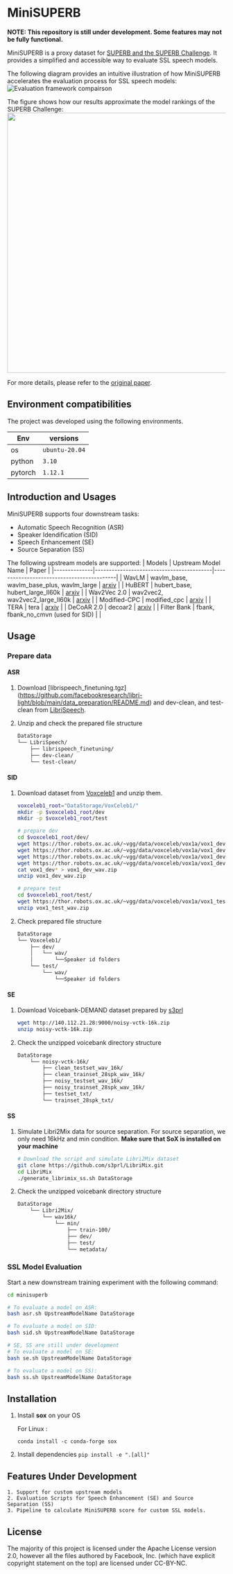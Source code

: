 # MiniSUPERB
 **NOTE: This repository is still under development. Some features may not be fully functional.**

MiniSUPERB is a proxy dataset for [SUPERB and the SUPERB Challenge](https://superbbenchmark.org/). It provides a simplified and accessible way to evaluate SSL speech models.

The following diagram provides an intuitive illustration of how MiniSUPERB accelerates the evaluation process for SSL speech models:
![Evaluation framework compairson](static/diagram.png)

The figure shows how our results approximate the model rankings of the SUPERB Challenge:
<img src="static/score.png" width="600">

For more details, please refer to the [original paper](https://arxiv.org/abs/2305.19011).

## Environment compatibilities

The project was developed using the following environments.

| Env | versions |
| --- | --- |
| os  | `ubuntu-20.04` |
| python | `3.10` |
| pytorch | `1.12.1` |

## Introduction and Usages

MiniSUPERB supports four downstream tasks:
- Automatic Speech Recognition (ASR)
- Speaker Idendification (SID)
- Speech Enhancement (SE)
- Source Separation (SS)

The following upstream models are supported:
| Models       | Upstream Model Name                      | Paper                                     |
|--------------|------------------------------------------|-------------------------------------------|
| WavLM        | wavlm_base, wavlm_base_plus, wavlm_large | [arxiv](https://arxiv.org/abs/2110.13900) |
| HuBERT       | hubert_base, hubert_large_ll60k          | [arxiv](https://arxiv.org/abs/2106.07447) |
| Wav2Vec 2.0  | wav2vec2, wav2vec2_large_ll60k           | [arxiv](https://arxiv.org/abs/2006.11477) |
| Modified-CPC | modified_cpc                             | [arxiv](https://arxiv.org/abs/2002.02848) |
| TERA         | tera                                     | [arxiv](https://arxiv.org/abs/2007.06028) |
| DeCoAR 2.0   | decoar2                                  | [arxiv](https://arxiv.org/abs/2012.06659) |
| Filter Bank  | fbank, fbank_no_cmvn (used for SID)      |                                           |

## Usage
### Prepare data
#### ASR

1. Download [librispeech_finetuning.tgz] (https://github.com/facebookresearch/libri-light/blob/main/data_preparation/README.md) and dev-clean, and test-clean from [LibriSpeech](https://www.openslr.org/12).

2. Unzip and check the prepared file structure
    ```bash
    DataStorage
    └── LibriSpeech/
        ├── librispeech_finetuning/
        ├── dev-clean/
        └── test-clean/
    ```

#### SID
1. Download dataset from [Voxceleb1](https://www.robots.ox.ac.uk/~vgg/data/voxceleb/vox1.html) and unzip them.
    ```bash
    voxceleb1_root="DataStorage/VoxCeleb1/"
    mkdir -p $voxceleb1_root/dev
    mkdir -p $voxceleb1_root/test

    # prepare dev
    cd $voxceleb1_root/dev/
    wget https://thor.robots.ox.ac.uk/~vgg/data/voxceleb/vox1a/vox1_dev_wav_partaa
    wget https://thor.robots.ox.ac.uk/~vgg/data/voxceleb/vox1a/vox1_dev_wav_partab
    wget https://thor.robots.ox.ac.uk/~vgg/data/voxceleb/vox1a/vox1_dev_wav_partac
    wget https://thor.robots.ox.ac.uk/~vgg/data/voxceleb/vox1a/vox1_dev_wav_partad
    cat vox1_dev* > vox1_dev_wav.zip
    unzip vox1_dev_wav.zip

    # prepare test
    cd $voxceleb1_root/test/
    wget https://thor.robots.ox.ac.uk/~vgg/data/voxceleb/vox1a/vox1_test_wav.zip
    unzip vox1_test_wav.zip
    ```
2. Check prepared file structure
    ```bash
    DataStorage
    └── Voxceleb1/
        ├── dev/
        │   └── wav/
        │       └──Speaker id folders
        └── test/
            └── wav/
                └──Speaker id folders
    ```
#### SE
1. Download Voicebank-DEMAND dataset prepared by [s3prl](https://github.com/s3prl/s3prl) 
    ```bash
    wget http://140.112.21.28:9000/noisy-vctk-16k.zip
    unzip noisy-vctk-16k.zip
    ```

2. Check the unzipped voicebank directory structure

    ```bash
    DataStorage
        └── noisy-vctk-16k/
            ├── clean_testset_wav_16k/
            ├── clean_trainset_28spk_wav_16k/
            ├── noisy_testset_wav_16k/
            ├── noisy_trainset_28spk_wav_16k/
            ├── testset_txt/
            └── trainset_28spk_txt/
    ```
#### SS
1. Simulate Libri2Mix data for source separation. For source separation, we only need 16kHz and min condition. 
**Make sure that SoX is installed on your machine** 

    ```bash
    # Download the script and simulate Libri2Mix dataset
    git clone https://github.com/s3prl/LibriMix.git
    cd LibriMix 
    ./generate_librimix_ss.sh DataStorage
    ```
2. Check the unzipped voicebank directory structure
    ```bash
    DataStorage
        └── Libri2Mix/
            └── wav16k/
                └── min/
                    ├── train-100/
                    ├── dev/
                    ├── test/
                    └── metadata/
    ```

### SSL Model Evaluation
Start a new downstream training experiment with the following command:

```bash
cd minisuperb

# To evaluate a model on ASR:
bash asr.sh UpstreamModelName DataStorage

# To evaluate a model on SID:
bash sid.sh UpstreamModelName DataStorage

# SE, SS are still under development
# To evaluate a model on SE:
bash se.sh UpstreamModelName DataStorage

# To evaluate a model on SS):
bash ss.sh UpstreamModelName DataStorage
```

## Installation

1. Install **sox** on your OS

    For Linux :
    ```
    conda install -c conda-forge sox
    ```
2. Install dependencies `pip install -e ".[all]"`

## Features Under Development

    1. Support for custom upstream models 
    2. Evaluation Scripts for Speech Enhancement (SE) and Source Separation (SS)
    3. Pipeline to calculate MiniSUPERB score for custom SSL models.

## License

The majority of this project is licensed under the Apache License version 2.0, however all the files authored by Facebook, Inc. (which have explicit copyright statement on the top) are licensed under CC-BY-NC.

